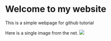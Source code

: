 # Welcome to my website

This is a simple webpage for github tutorial

Here is a single image from the net.
![](https://media.licdn.com/dms/image/v2/D4D10AQF9h2nuB1UBMA/image-shrink_800/B4DZom8eKyH4Ag-/0/1761589978595?e=1762254000&v=beta&t=9ZdJ0wIa5r0TITmkCLUPrAPwWd35C2in7bZcmhMh4xw)